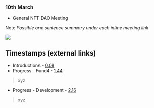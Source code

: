 
### 10th March

* General NFT DAO Meeting

Note *Possible one sentence summary under each inline meeting link*

[![](http://img.youtube.com/vi/PuFTQ13-bT0/0.jpg)](http://www.youtube.com/watch?v=PuFTQ13-bT0 "NFT-DAO meeting 3/10/21")


## Timestamps (external links)

* Introductions - [0.08](https://youtu.be/PuFTQ13-bT0?t=8)
* Progress - Fund4 - [1.44](https://youtu.be/PuFTQ13-bT0?t=144)
>xyz
* Progress - Development - [2.16](https://youtu.be/PuFTQ13-bT0?t=216)
>xyz
